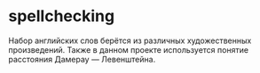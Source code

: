 # spellchecking
Набор английских слов берётся из различных художественных произведений. Также в данном проекте используется понятие расстояния Дамерау — Левенштейна.
